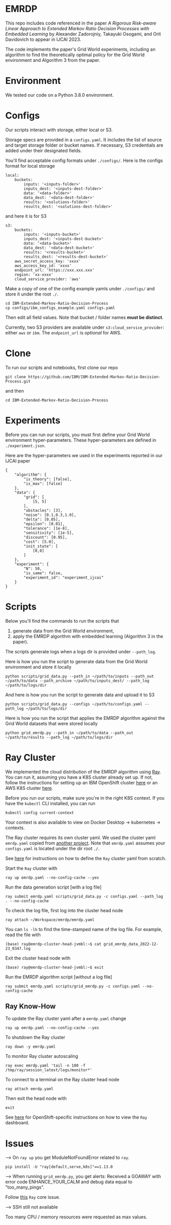 # EMRDP

This repo includes code referenced in the paper _A Rigorous Risk-aware Linear Approach to Extended Markov Ratio Decision Processes with Embedded Learning_ by Alexander Zadorojniy, Takayuki Osogami, and Orit Davidovich to appear in IJCAI 2023.

The code implements the paper's Grid World experiments, including an algorithm to find the theoretically optimal policy for the Grid World environment and Algorithm 3 from the paper.

# Environment

We tested our code on a Python 3.8.0 environment.

# Configs

Our scripts interact with storage, either local or S3. 

Storage specs are provided in a `configs.yaml`. It includes the list of source and target storage folder or bucket names. If necessary, S3 credentials are added under their designated fields.

You'll find acceptable config formats under `./configs/`. Here is the configs format for local storage
```
local:
    buckets:
        inputs: '<inputs-folder>'
        inputs_dest: '<inputs-dest-folder>'
        data: '<data-folder>'
        data_dest: '<data-dest-folder>'
        results: '<solutions-folder>'
        results_dest: '<solutions-dest-folder>'
```
and here it is for S3
```
s3:
    buckets:
        inputs: '<inputs-bucket>'
        inputs_dest: '<inputs-dest-bucket>'
        data: '<data-bucket>'
        data_dest: '<data-dest-bucket>'
        results: '<results-bucket>'
        results_dest: '<results-dest-bucket>'
    aws_secret_access_key: 'xxxx'
    aws_access_key_id: 'xxxx'
    endpoint_url: 'https://xxx.xxx.xxx'
    region: 'xx-xxxx'
    cloud_service_provider: 'aws'
```

Make a copy of one of the config example yamls under `./configs/` and store it under the root `./`.
```
cd IBM-Extended-Markov-Ratio-Decision-Process
cp configs/ibm_configs_example.yaml configs.yaml
```
Then edit all field values. Note that bucket / folder names **must be distinct**.

Currently, two S3 providers are available under `s3:cloud_service_provider`: either `aws` or `ibm`. The `endpoint_url` is _optional_ for AWS.

# Clone

To run our scripts and notebooks, first clone our repo
```
git clone https://github.com/IBM/IBM-Extended-Markov-Ratio-Decision-Process.git
```
and then 
```
cd IBM-Extended-Markov-Ratio-Decision-Process
```

# Experiments

Before you can run our scripts, you must first define your Grid World environment hyper-parameters. These hyper-parameters are defined in `./experiment.json`.

Here are the hyper-parameters we used in the experiments reported in our IJCAI paper
```
{
	"algorithm": {
		"is_theory": [false],
		"is_max": [false]
	},
	"data": {
		"grid": [
			[5, 5]
		],
		"obstacles": [3],
		"noise": [0.1,0.3,1.0],
        "delta": [0.05],
        "epsilon": [0.01],
        "tolerance": [1e-8],
        "sensitivity": [1e-5],
		"discount": [0.95],
        "cost": [5.0],
		"init_state": [
			[0,0]
		]
	},
	"experiment": {
		"N": 50,
		"is_same": false,
		"experiment_id": "experiment_ijcai"
	}
}
```

# Scripts

Below you'll find the commands to run the scripts that 
1. generate data from the Grid World environment,
2. apply the EMRDP algorithm with embedded learning (Algorithm 3 in the paper).

The scripts generate logs when a logs dir is provided under `--path_log`.

Here is how you run the script to generate data from the Grid World environment and store it locally
```
python scripts/grid_data.py --path_in ~/path/to/inputs --path_out ~/path/to/data --path_archive ~/path/to/inputs_dest/ --path_log ~/path/to/logs/dir
```

And here is how you run the script to generate data and upload it to S3
```
python scripts/grid_data.py --configs ~/path/to/configs.yaml --path_log ~/path/to/logs/dir
```

Here is how you run the script that applies the EMRDP algorithm against the Grid World datasets that were stored locally
```
python grid_emrdp.py --path_in ~/path/to/data --path_out ~/path/to/results --path_log ~/path/to/logs/dir
```

# Ray Cluster

We implemented the cloud distribution of the EMRDP algorithm using [Ray](https://www.ray.io/ "Ray -- fast and simple distributed computing"). You can run it, assuming you have a K8S cluster already set up. If not, follow the instructions for setting up an IBM OpenShift cluster [here](https://github.com/IBM/doframework/blob/main/docs/openshift.md "OpenShift Cluster") or an AWS K8S cluster [here](https://github.com/IBM/doframework/blob/main/docs/aws.md "AWS K8S Cluster").

Before you run our scripts, make sure you're in the right K8S context. If you have the `kubectl` CLI installed, you can run
```
kubectl config current-context
```
Your context is also available to view on Docker Desktop -> kubernetes -> contexts.

The Ray cluster requires its own cluster yaml. We used the cluster yaml `emrdp.yaml` copied from [another project](https://github.com/IBM/doframework "DOFramework"). Note that `emrdp.yaml` assumes your `configs.yaml` is located under the dir root `./`.

See [here](https://docs.ray.io/en/latest/cluster/vms/references/ray-cluster-configuration.html "Cluster YAML Configuration Options") for instructions on how to define the `Ray` cluster yaml from scratch. 

Start the `Ray` cluster with
```
ray up emrdp.yaml --no-config-cache --yes
```

Run the data generation script [with a log file]
```
ray submit emrdp.yaml scripts/grid_data.py -c configs.yaml --path_log . --no-config-cache
```

To check the log file, first log into the cluster head node
```
ray attach ~/Workspace/emrdp/emrdp.yaml
```
You can `ls -lh` to find the time-stamped name of the log file. For example, read the file with
```
(base) ray@emrdp-cluster-head-jvmbl:~$ cat grid_emrdp_data_2022-12-23_0347.log
```
Exit the cluster head node with
```
(base) ray@emrdp-cluster-head-jvmbl:~$ exit
```
Run the EMRDP algorithm script [without a log file]
```
ray submit emrdp.yaml scripts/grid_emrdp.py -c configs.yaml --no-config-cache
```

## Ray Know-How

To update the Ray cluster yaml after a `emrdp.yaml` change
```
ray up emrdp.yaml --no-config-cache --yes
```

To shutdown the Ray cluster
```
ray down -y emrdp.yaml
```

To monitor Ray cluster autoscaling
```
ray exec emrdp.yaml 'tail -n 100 -f /tmp/ray/session_latest/logs/monitor*'
```

To connect to a terminal on the Ray cluster head node
```
ray attach emrdp.yaml
```
Then exit the head node with
```
exit
```

See [here](https://github.com/IBM/doframework/blob/main/docs/openshift.md) for OpenShift-specific instructions on how to view the `Ray` dashboard.

# Issues

--> On `ray up` you get ModuleNotFoundError related to `ray`.
```
pip install -U "ray[default,serve,k8s]"==1.13.0
```

--> When running `grid_emrdp.py`, you get alerts: Received a GOAWAY with error code ENHANCE_YOUR_CALM and debug data equal to "too_many_pings".

Follow [this](https://github.com/ray-project/ray/pull/27769) `Ray` core issue.

--> SSH still not available

Too many CPU / memory resources were requested as max values.
